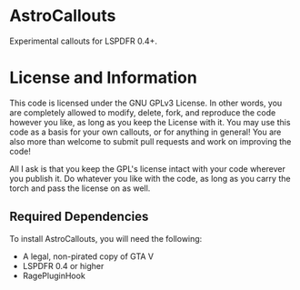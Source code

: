 # AstroCallouts
Experimental callouts for LSPDFR 0.4+.

# License and Information
This code is licensed under the GNU GPLv3 License. In other words, you are completely allowed to modify, delete, fork, and reproduce the code however you like, as long as you keep the License with it.
You may use this code as a basis for your own callouts, or for anything in general! 
You are also more than welcome to submit pull requests and work on improving the code!

All I ask is that you keep the GPL's license intact with your code wherever you publish it. 
Do whatever you like with the code, as long as you carry the torch and pass the license on as well.

## Required Dependencies
To install AstroCallouts, you will need the following:
* A legal, non-pirated copy of GTA V
* LSPDFR 0.4 or higher
* RagePluginHook
